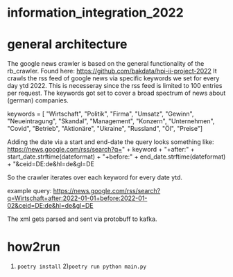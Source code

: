 # information_integration_2022

# general architecture
The google news crawler is based on the general functionality of the rb_crawler. Found here: 
https://github.com/bakdata/hpi-ii-project-2022
It crawls the rss feed of google news via specific keywords we set for every day ytd 2022.
This is necesseray since the rss feed is limited to 100 entries per request. 
The keywords got set to cover a broad spectrum of news about (german) companies.

keywords = [
            "Wirtschaft", 
            "Politik", 
            "Firma", 
            "Umsatz", 
            "Gewinn", 
            "Neueintragung", 
            "Skandal",
            "Management",
            "Konzern",
            "Unternehmen",
            "Covid",
            "Betrieb",
            "Aktionäre",
            "Ukraine",
            "Russland",
            "Öl",
            "Preise"]


Adding the date via a start and end-date the query looks something like:
https://news.google.com/rss/search?q=" + keyword + "+after:" + start_date.strftime(dateformat) + "+before:" + end_date.strftime(dateformat) + "&ceid=DE:de&hl=de&gl=DE

So the crawler iterates over each keyword for every date ytd.

example query: 
https://news.google.com/rss/search?q=Wirtschaft+after:2022-01-01+before:2022-01-02&ceid=DE:de&hl=de&gl=DE

The xml gets parsed and sent via protobuff to kafka.

# how2run
1) `poetry install`
2)`poetry run python main.py`
